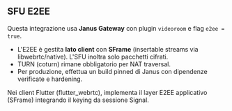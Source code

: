 ## SFU E2EE

Questa integrazione usa **Janus Gateway** con plugin `videoroom` e flag `e2ee = true`.
- L'E2EE è gestita **lato client** con **SFrame** (insertable streams via libwebrtc/native). L'SFU inoltra solo pacchetti cifrati.
- TURN (coturn) rimane obbligatorio per NAT traversal.
- Per produzione, effettua un build pinned di Janus con dipendenze verificate e hardening.

Nei client Flutter (flutter_webrtc), implementa il layer E2EE applicativo (SFrame) integrando il keying da sessione Signal.
